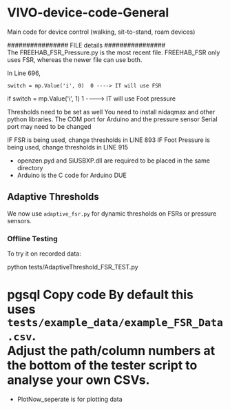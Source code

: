 # VIVO-device-code-General
Main code for device control (walking, sit-to-stand, roam devices)


################ FILE details ################   
The FREEHAB_FSR_Pressure.py is the most recent file. FREEHAB_FSR only uses FSR, whereas the newer file can use both.

In Line 696,

    switch = mp.Value('i', 0)  0 ----> IT will use FSR

if switch = mp.Value('i', 1)   1 ----> IT will use Foot pressure
 
Thresholds need to be set as well
You need to install nidaqmax and other python libraries. The COM port for Arduino and the pressure sensor Serial port may need to be changed



IF FSR is being used, change thresholds in LINE 893
IF Foot Pressure is being used, change thresholds in LINE 915

- openzen.pyd and SiUSBXP.dll are required to be placed in the same directory 
- Arduino is the C code for Arduino DUE


## Adaptive Thresholds

We now use `adaptive_fsr.py` for dynamic thresholds on FSRs or pressure sensors.

### Offline Testing
To try it on recorded data:

python tests/AdaptiveThreshold_FSR_TEST.py

pgsql
Copy code
By default this uses `tests/example_data/example_FSR_Data.csv`.  
Adjust the path/column numbers at the bottom of the tester script to analyse your own CSVs.
=======
- PlotNow_seperate is for plotting data

